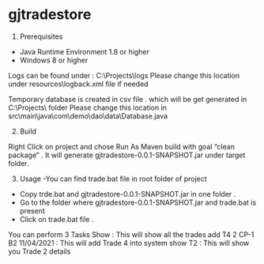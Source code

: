 # gjtradestore
1. Prerequisites

- Java Runtime Environment 1.8 or higher
- Windows 8 or higher

Logs can be found under : C:\Projects\logs
Please change this location under resources\logback.xml file if needed 

Temporary database is created in csv file . which will be get generated in C:\Projects\ folder
Please change this location in src\main\java\com\demo\dao\data\Database.java

2. Build

Right Click on project and chose Run As 
Maven build with goal “clean package”  .
It will generate gjtradestore-0.0.1-SNAPSHOT.jar under target folder. 
 
3. Usage
-You can find trade.bat file in root folder of project 
- Copy trde.bat and gjtradestore-0.0.1-SNAPSHOT.jar in one folder .
- Go to the folder where gjtradestore-0.0.1-SNAPSHOT.jar and trade.bat is present
- Click on trade.bat file .

You can perform 3 Tasks 
Show : This will show all the trades 
add T4 2 CP-1 B2 11/04/2021 : This will add Trade 4 into system 
show T2 : This will show you Trade 2 details 
